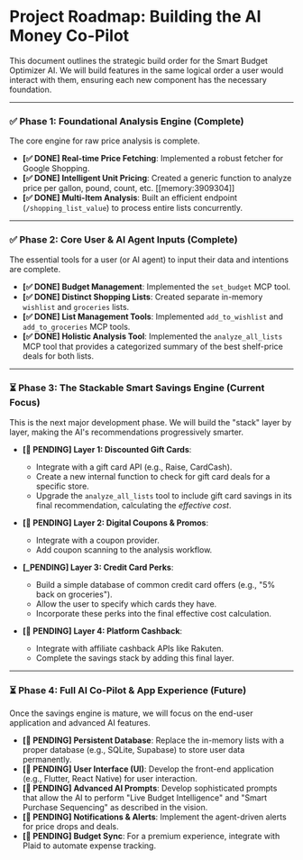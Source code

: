 # Project Roadmap: Building the AI Money Co-Pilot

This document outlines the strategic build order for the Smart Budget Optimizer AI. We will build features in the same logical order a user would interact with them, ensuring each new component has the necessary foundation.

---

### ✅ **Phase 1: Foundational Analysis Engine (Complete)**

The core engine for raw price analysis is complete.

*   **[✅ DONE] Real-time Price Fetching**: Implemented a robust fetcher for Google Shopping.
*   **[✅ DONE] Intelligent Unit Pricing**: Created a generic function to analyze price per gallon, pound, count, etc. [[memory:3909304]]
*   **[✅ DONE] Multi-Item Analysis**: Built an efficient endpoint (`/shopping_list_value`) to process entire lists concurrently.

---

### ✅ **Phase 2: Core User & AI Agent Inputs (Complete)**

The essential tools for a user (or AI agent) to input their data and intentions are complete.

*   **[✅ DONE] Budget Management**: Implemented the `set_budget` MCP tool.
*   **[✅ DONE] Distinct Shopping Lists**: Created separate in-memory `wishlist` and `groceries` lists.
*   **[✅ DONE] List Management Tools**: Implemented `add_to_wishlist` and `add_to_groceries` MCP tools.
*   **[✅ DONE] Holistic Analysis Tool**: Implemented the `analyze_all_lists` MCP tool that provides a categorized summary of the best shelf-price deals for both lists.

---

### ⏳ **Phase 3: The Stackable Smart Savings Engine (Current Focus)**

This is the next major development phase. We will build the "stack" layer by layer, making the AI's recommendations progressively smarter.

*   **[🔲 PENDING] Layer 1: Discounted Gift Cards**:
    *   Integrate with a gift card API (e.g., Raise, CardCash).
    *   Create a new internal function to check for gift card deals for a specific store.
    *   Upgrade the `analyze_all_lists` tool to include gift card savings in its final recommendation, calculating the *effective cost*.

*   **[🔲 PENDING] Layer 2: Digital Coupons & Promos**:
    *   Integrate with a coupon provider.
    *   Add coupon scanning to the analysis workflow.

*   **[_PENDING] Layer 3: Credit Card Perks**:
    *   Build a simple database of common credit card offers (e.g., "5% back on groceries").
    *   Allow the user to specify which cards they have.
    *   Incorporate these perks into the final effective cost calculation.

*   **[🔲 PENDING] Layer 4: Platform Cashback**:
    *   Integrate with affiliate cashback APIs like Rakuten.
    *   Complete the savings stack by adding this final layer.

---

### ⏳ **Phase 4: Full AI Co-Pilot & App Experience (Future)**

Once the savings engine is mature, we will focus on the end-user application and advanced AI features.

*   **[🔲 PENDING] Persistent Database**: Replace the in-memory lists with a proper database (e.g., SQLite, Supabase) to store user data permanently.
*   **[🔲 PENDING] User Interface (UI)**: Develop the front-end application (e.g., Flutter, React Native) for user interaction.
*   **[🔲 PENDING] Advanced AI Prompts**: Develop sophisticated prompts that allow the AI to perform "Live Budget Intelligence" and "Smart Purchase Sequencing" as described in the vision.
*   **[🔲 PENDING] Notifications & Alerts**: Implement the agent-driven alerts for price drops and deals.
*   **[🔲 PENDING] Budget Sync**: For a premium experience, integrate with Plaid to automate expense tracking. 